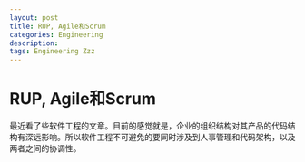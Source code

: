 ```yaml
---
layout: post
title: RUP, Agile和Scrum
categories: Engineering
description: 
tags: Engineering Zzz
---
```


# RUP, Agile和Scrum

最近看了些软件工程的文章。目前的感觉就是，企业的组织结构对其产品的代码结构有深远影响。所以软件工程不可避免的要同时涉及到人事管理和代码架构，以及两者之间的协调性。

